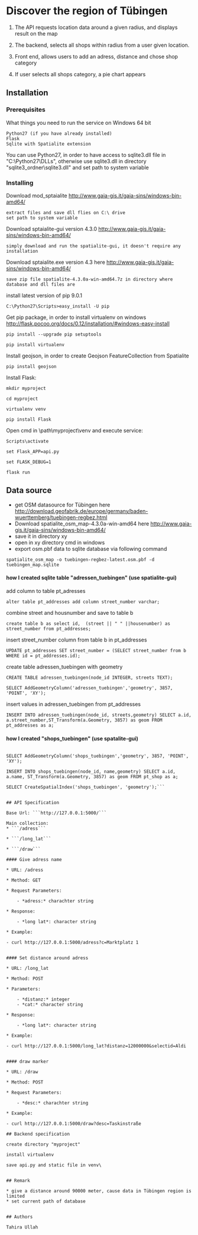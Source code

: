 # Discover the region of Tübingen

1. The API requests location data around a given radius, and displays result on the map

2. The backend, selects all shops within radius from a user given location.

3. Front end, allows users to add an adress, distance and chose shop category 

4. If user selects all shops category, a pie chart appears


## Installation


### Prerequisites

What things you need to run the service on Windows 64 bit

```
Python27 (if you have already installed)
Flask
Sqlite with Spatialite extension
```

You can use Python27, in order to have access to sqlite3.dll file in "C:\Python27\DLLs",
otherwise use sqlite3.dll in directory "sqlite3_ordner\sqlite3.dll" and set path to system variable

### Installing

Download mod_sptaialite http://www.gaia-gis.it/gaia-sins/windows-bin-amd64/
```
extract files and save dll flies on C:\ drive 
set path to system variable
```
Download sptaialite-gui version 4.3.0  http://www.gaia-gis.it/gaia-sins/windows-bin-amd64/

```
simply download and run the spatialite-gui, it doesn't require any installation
```

Download sptaialite.exe version 4.3 here http://www.gaia-gis.it/gaia-sins/windows-bin-amd64/

```
save zip file spatialite-4.3.0a-win-amd64.7z in directory where database and dll files are
```
install latest version of pip 9.0.1
```
C:\Python27\Scripts>easy_install -U pip 
```
Get pip package, in order to install virtualenv on windows http://flask.pocoo.org/docs/0.12/installation/#windows-easy-install

```
pip install --upgrade pip setuptools

pip install virtualenv

```
Install geojson, in order to create Geojson FeatureCollection from Spatialite
```
pip install geojson 
```
Install Flask:

```
mkdir myproject

cd myproject

virtualenv venv

pip install Flask

```
Open cmd in \path\myproject\venv and execute service:

```
Scripts\activate

set Flask_APP=api.py

set FLASK_DEBUG=1

flask run

```
## Data source 

* get OSM datasource for Tübingen here http://download.geofabrik.de/europe/germany/baden-wuerttemberg/tuebingen-regbez.html 
* Download spatialite_osm_map-4.3.0a-win-amd64 here http://www.gaia-gis.it/gaia-sins/windows-bin-amd64/ 
* save it in directory xy 
* open in xy directory cmd in windows
* export osm.pbf data to sqlite database via following command

```spatialite_osm_map -o tuebingen-regbez-latest.osm.pbf -d tuebingen_map.sqlite```

#### how I created sqlite table "adressen_tuebingen" (use spatialite-gui)

add column to table pt_adresses

```alter table pt_addresses add column street_number varchar;```

combine street and housnumber and save to table b

```create table b as select id,  (street || " " ||housenumber) as street_number from pt_addresses;```

insert street_number column from table b in pt_addresses

```UPDATE pt_addresses SET street_number = (SELECT street_number from b WHERE id = pt_addresses.id);```

create table adressen_tuebingen with geometry

```CREATE TABLE adressen_tuebingen(node_id INTEGER, streets TEXT);```

```SELECT AddGeometryColumn('adressen_tuebingen','geometry', 3857, 'POINT', 'XY');```

insert values in adressen_tuebingen from pt_addresses

```INSERT INTO adressen_tuebingen(node_id, streets,geometry) SELECT a.id,  a.street_number,ST_Transform(a.Geometry, 3857) as geom FROM pt_addresses as a;```

#### how I created "shops_tuebingen" (use spatalite-gui)

```CREATE TABLE shops_tuebingen(node_id INTEGER, name TEXT);

SELECT AddGeometryColumn('shops_tuebingen','geometry', 3857, 'POINT', 'XY');

INSERT INTO shops_tuebingen(node_id, name,geometry) SELECT a.id,  a.name, ST_Transform(a.Geometry, 3857) as geom FROM pt_shop as a;

SELECT CreateSpatialIndex('shops_tuebingen', 'geometry');```


## API Specification

Base Url: ```http://127.0.0.1:5000/```

Main collection: 
* ```/adress```
				 
* ```/long_lat```
				 
* ```/draw```
				 
#### Give adress name

* URL: /adress

* Method: GET

* Request Parameters:

	- *adress:* charachter string
	
* Response:

	- *long lat*: character string
	
* Example:

- curl http://127.0.0.1:5000/adress?c=Marktplatz 1


#### Set distance around adress

* URL: /long_lat

* Method: POST

* Parameters:

	- *distanz:* integer
	- *cat:* character string
	
* Response:

	- *long lat*: character string

* Example:

- curl http://127.0.0.1:5000/long_lat?distanz=12000000&selectid=Aldi


#### draw marker

* URL: /draw

* Method: POST

* Request Parameters:

	- *desc:* charachter string

* Example:

- curl http://127.0.0.1:5000/draw?desc=Taskinstraße

## Backend specification

create directory "myproject"

install virtualenv 

save api.py and static file in venv\


## Remark

* give a distance around 90000 meter, cause data in Tübingen region is limited
* set current path of database


## Authors

Tahira Ullah 











